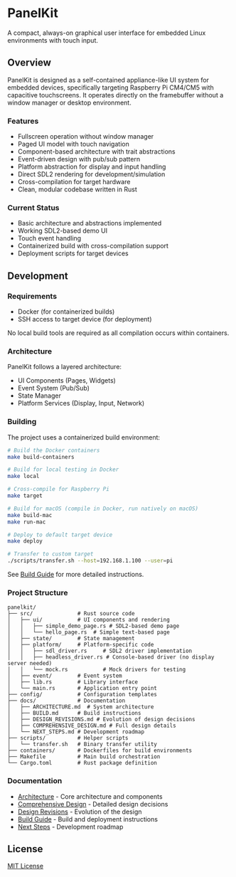 # PanelKit

A compact, always-on graphical user interface for embedded Linux environments with touch input.

## Overview

PanelKit is designed as a self-contained appliance-like UI system for embedded devices, specifically targeting Raspberry Pi CM4/CM5 with capacitive touchscreens. It operates directly on the framebuffer without a window manager or desktop environment.

### Features

- Fullscreen operation without window manager
- Paged UI model with touch navigation
- Component-based architecture with trait abstractions
- Event-driven design with pub/sub pattern
- Platform abstraction for display and input handling
- Direct SDL2 rendering for development/simulation
- Cross-compilation for target hardware
- Clean, modular codebase written in Rust

### Current Status

- Basic architecture and abstractions implemented
- Working SDL2-based demo UI
- Touch event handling
- Containerized build with cross-compilation support
- Deployment scripts for target devices

## Development

### Requirements

- Docker (for containerized builds)
- SSH access to target device (for deployment)

No local build tools are required as all compilation occurs within containers.

### Architecture

PanelKit follows a layered architecture:

- UI Components (Pages, Widgets)
- Event System (Pub/Sub)
- State Manager
- Platform Services (Display, Input, Network)

### Building

The project uses a containerized build environment:

```bash
# Build the Docker containers
make build-containers

# Build for local testing in Docker
make local

# Cross-compile for Raspberry Pi
make target

# Build for macOS (compile in Docker, run natively on macOS)
make build-mac
make run-mac

# Deploy to default target device
make deploy

# Transfer to custom target
./scripts/transfer.sh --host=192.168.1.100 --user=pi
```

See [Build Guide](docs/BUILD.md) for more detailed instructions.

### Project Structure

```
panelkit/
├── src/              # Rust source code
│   ├── ui/           # UI components and rendering
│   │   ├── simple_demo_page.rs # SDL2-based demo page
│   │   └── hello_page.rs  # Simple text-based page
│   ├── state/        # State management
│   ├── platform/     # Platform-specific code
│   │   ├── sdl_driver.rs     # SDL2 driver implementation
│   │   ├── headless_driver.rs # Console-based driver (no display server needed)
│   │   └── mock.rs           # Mock drivers for testing
│   ├── event/        # Event system
│   ├── lib.rs        # Library interface
│   └── main.rs       # Application entry point
├── config/           # Configuration templates
├── docs/             # Documentation
│   ├── ARCHITECTURE.md  # System architecture
│   ├── BUILD.md      # Build instructions
│   ├── DESIGN_REVISIONS.md # Evolution of design decisions
│   ├── COMPREHENSIVE_DESIGN.md # Full design details
│   └── NEXT_STEPS.md # Development roadmap
├── scripts/          # Helper scripts
│   └── transfer.sh   # Binary transfer utility
├── containers/       # Dockerfiles for build environments
├── Makefile          # Main build orchestration
└── Cargo.toml        # Rust package definition
```

### Documentation

- [Architecture](docs/ARCHITECTURE.md) - Core architecture and components
- [Comprehensive Design](docs/COMPREHENSIVE_DESIGN.md) - Detailed design decisions
- [Design Revisions](docs/DESIGN_REVISIONS.md) - Evolution of the design
- [Build Guide](docs/BUILD.md) - Build and deployment instructions
- [Next Steps](docs/NEXT_STEPS.md) - Development roadmap

## License

[MIT License](LICENSE)